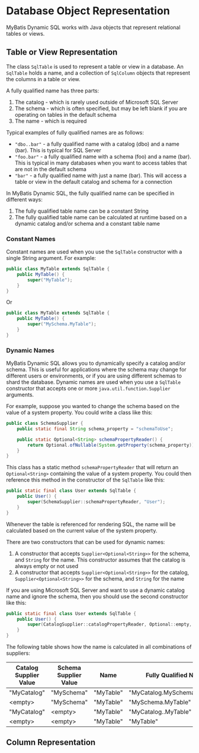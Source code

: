 # Database Object Representation
MyBatis Dynamic SQL works with Java objects that represent relational tables or views.

## Table or View Representation

The class `SqlTable` is used to represent a table or view in a database. An `SqlTable` holds a name, and a collection of `SqlColumn` objects that represent the columns in a table or view.

A fully qualified name has three parts:

1. The catalog - which is rarely used outside of Microsoft SQL Server
1. The schema - which is often specified, but may be left blank if you are operating on tables in the default schema
1. The name - which is required

Typical examples of fully qualified names are as follows:

- `"dbo..bar"` - a fully qualified name with a catalog (dbo) and a name (bar). This is typical for SQL Server
- `"foo.bar"` - a fully qualified name with a schema (foo) and a name (bar). This is typical in many databases when you want to access tables that are not in the default schema
- `"bar"` - a fully qualified name with just a name (bar). This will access a table or view in the default catalog and schema for a connection


In MyBatis Dynamic SQL, the fully qualified name can be specified in different ways:

1. The fully qualified table name can be a constant String
1. The fully qualified table name can be calculated at runtime based on a dynamic catalog and/or schema and a constant table name

### Constant Names

Constant names are used when you use the `SqlTable` constructor with a single String argument. For example:

```java
public class MyTable extends SqlTable {
    public MyTable() {
        super("MyTable");
    }
}
```

Or

```java
public class MyTable extends SqlTable {
    public MyTable() {
        super("MySchema.MyTable");
    }
}
```


### Dynamic Names
MyBatis Dynamic SQL allows you to dynamically specify a catalog and/or schema. This is useful for applications where the schema may change for different users or environments, or if you are using different schemas to shard the database. Dynamic names are used when you use a `SqlTable` constructor that accepts one or more `java.util.function.Supplier` arguments.

For example, suppose you wanted to change the schema based on the value of a system property. You could write a class like this:

```java
public class SchemaSupplier {
    public static final String schema_property = "schemaToUse";

    public static Optional<String> schemaPropertyReader() {
        return Optional.ofNullable(System.getProperty(schema_property));
    }
}
```

This class has a static method `schemaPropertyReader` that will return an `Optional<String>` containing the value of a system property. You could then reference this method in the constructor of the `SqlTable` like this:

```java
public static final class User extends SqlTable {
    public User() {
        super(SchemaSupplier::schemaPropertyReader, "User");
    }
}
```

Whenever the table is referenced for rendering SQL, the name will be calculated based on the current value of the system property.

There are two constructors that can be used for dynamic names:

1. A constructor that accepts `Supplier<Optional<String>>` for the schema, and `String` for the name. This constructor assumes that the catalog is always empty or not used
1. A constructor that accepts `Supplier<Optional<String>>` for the catalog, `Supplier<Optional<String>>` for the schema, and `String` for the name

If you are using Microsoft SQL Server and want to use a dynamic catalog name and ignore the schema, then you should use the second constructor like this:

```java
public static final class User extends SqlTable {
    public User() {
        super(CatalogSupplier::catalogPropertyReader, Optional::empty, "User");
    }
}
```

The following table shows how the name is calculated in all combinations of suppliers:

Catalog Supplier Value | Schema Supplier Value | Name | Fully Qualified Name
---|---|---|---
"MyCatalog" | "MySchema" | "MyTable" | "MyCatalog.MySchema.MyTable"
&lt;empty&gt; | "MySchema" | "MyTable" | "MySchema.MyTable"
"MyCatalog" | &lt;empty&gt; | "MyTable" | "MyCatalog..MyTable"
&lt;empty&gt; | &lt;empty&gt; | "MyTable" | "MyTable"



## Column Representation
